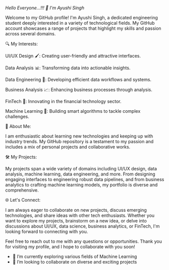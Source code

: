 *Hello Everyone...!!! 🌟 I'm Ayushi Singh*

Welcome to my GitHub profile! I'm Ayushi Singh, a dedicated engineering student deeply interested in a variety of technological fields. My GitHub account showcases a range of projects that highlight my skills and passion across several domains.



🔍 My Interests:

UI/UX Design 🖌️: Creating user-friendly and attractive interfaces.

Data Analysis 📊: Transforming data into actionable insights.

Data Engineering 🔧: Developing efficient data workflows and systems.

Business Analysis 📈: Enhancing business processes through analysis.

FinTech 💼: Innovating in the financial technology sector.

Machine Learning 🤖: Building smart algorithms to tackle complex challenges.

🚀 About Me:

I am enthusiastic about learning new technologies and keeping up with industry trends. My GitHub repository is a testament to my passion and includes a mix of personal projects and collaborative works.


🛠️ My Projects:

My projects span a wide variety of domains including UI/UX design, data analysis, machine learning, data engineering, and more. From designing engaging interfaces to engineering robust data pipelines, and from business analytics to crafting machine learning models, my portfolio is diverse and comprehensive.


🌐 Let's Connect:

I am always eager to collaborate on new projects, discuss emerging technologies, and share ideas with other tech enthusiasts. Whether you want to explore my projects, brainstorm on a new idea, or delve into discussions about UI/UX, data science, business analytics, or FinTech, I'm looking forward to connecting with you.


Feel free to reach out to me with any questions or opportunities. Thank you for visiting my profile, and I hope to collaborate with you soon!

- 🌱 I’m currently exploring various fields of Machine Learning
- 💞️ I’m looking to collaborate on diverse and exciting projects

<!---
prisonmike04/prisonmike04 is a ✨ special ✨ repository because its `README.md` (this file) appears on your GitHub profile.
You can click the Preview link to take a look at your changes.
--->
